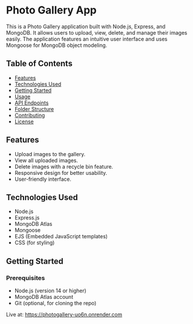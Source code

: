 # Photo Gallery App

This is a Photo Gallery application built with Node.js, Express, and MongoDB. It allows users to upload, view, delete, and manage their images easily. The application features an intuitive user interface and uses Mongoose for MongoDB object modeling.

## Table of Contents

- [Features](#features)
- [Technologies Used](#technologies-used)
- [Getting Started](#getting-started)
- [Usage](#usage)
- [API Endpoints](#api-endpoints)
- [Folder Structure](#folder-structure)
- [Contributing](#contributing)
- [License](#license)

## Features

- Upload images to the gallery.
- View all uploaded images.
- Delete images with a recycle bin feature.
- Responsive design for better usability.
- User-friendly interface.

## Technologies Used

- Node.js
- Express.js
- MongoDB Atlas
- Mongoose
- EJS (Embedded JavaScript templates)
- CSS (for styling)

## Getting Started

### Prerequisites

- Node.js (version 14 or higher)
- MongoDB Atlas account
- Git (optional, for cloning the repo)

  
Live at:    https://photogallery-uo6n.onrender.com
